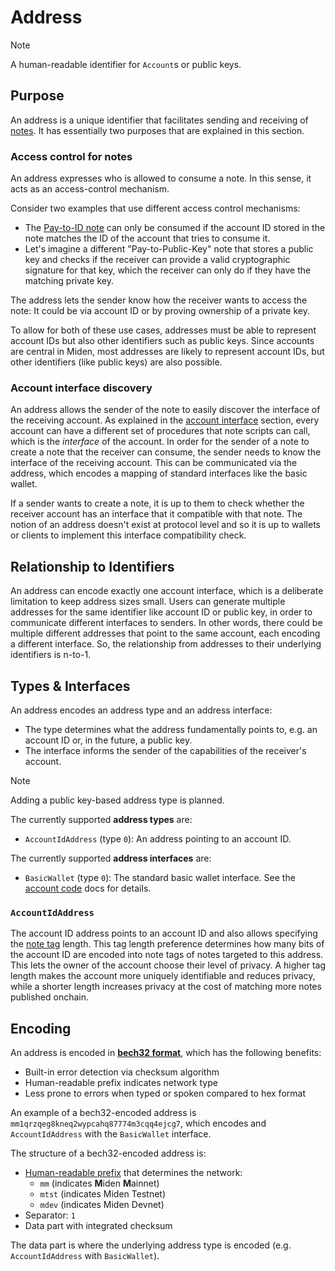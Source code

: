 # Address

> [!Note]
> A human-readable identifier for `Account`s or public keys.


## Purpose

An address is a unique identifier that facilitates sending and receiving of [notes](../note.md). It has essentially two purposes that are explained in this section.

### Access control for notes

An address expresses who is allowed to consume a note. In this sense, it acts as an access-control mechanism.

Consider two examples that use different access control mechanisms:

- The [Pay-to-ID note](../note.md#p2id-pay-to-id) can only be consumed if the account ID stored in the note matches the ID of the account that tries to consume it.
- Let's imagine a different "Pay-to-Public-Key" note that stores a public key and checks if the receiver can provide a valid cryptographic signature for that key, which the receiver can only do if they have the matching private key.

The address lets the sender know how the receiver wants to access the note: It could be via account ID or by proving ownership of a private key.

To allow for both of these use cases, addresses must be able to represent account IDs but also other identifiers such as public keys. Since accounts are central in Miden, most addresses are likely to represent account IDs, but other identifiers (like public keys) are also possible.

### Account interface discovery

An address allows the sender of the note to easily discover the interface of the receiving account. As explained in the [account interface](./code.md#interface) section, every account can have a different set of procedures that note scripts can call, which is the _interface_ of the account. In order for the sender of a note to create a note that the receiver can consume, the sender needs to know the interface of the receiving account. This can be communicated via the address, which encodes a mapping of standard interfaces like the basic wallet.

If a sender wants to create a note, it is up to them to check whether the receiver account has an interface that it compatible with that note. The notion of an address doesn't exist at protocol level and so it is up to wallets or clients to implement this interface compatibility check.

## Relationship to Identifiers

An address can encode exactly one account interface, which is a deliberate limitation to keep address sizes small. Users can generate multiple addresses for the same identifier like account ID or public key, in order to communicate different interfaces to senders. In other words, there could be multiple different addresses that point to the same account, each encoding a different interface. So, the relationship from addresses to their underlying identifiers is n-to-1.

## Types & Interfaces

An address encodes an address type and an address interface:
- The type determines what the address fundamentally points to, e.g. an account ID or, in the future, a public key.
- The interface informs the sender of the capabilities of the receiver's account.

> [!Note]
> Adding a public key-based address type is planned.

The currently supported **address types** are:
- `AccountIdAddress` (type `0`): An address pointing to an account ID.

The currently supported **address interfaces** are:
- `BasicWallet` (type `0`): The standard basic wallet interface. See the [account code](./code.md#interface) docs for details.

### `AccountIdAddress`

The account ID address points to an account ID and also allows specifying the [note tag](../note.md#note-discovery) length. This tag length preference determines how many bits of the account ID are encoded into note tags of notes targeted to this address. This lets the owner of the account choose their level of privacy. A higher tag length makes the account more uniquely identifiable and reduces privacy, while a shorter length increases privacy at the cost of matching more notes published onchain.

## Encoding

An address is encoded in [**bech32 format**](https://github.com/bitcoin/bips/blob/master/bip-0173.mediawiki), which has the following benefits:
- Built-in error detection via checksum algorithm
- Human-readable prefix indicates network type
- Less prone to errors when typed or spoken compared to hex format

An example of a bech32-encoded address is `mm1qrzqeg8kneq2wypcahq87774m3cqq4ejcg7`, which encodes and `AccountIdAddress` with the `BasicWallet` interface.

The structure of a bech32-encoded address is:
- [Human-readable prefix](https://github.com/satoshilabs/slips/blob/master/slip-0173.md) that
determines the network:
  - `mm` (indicates **M**iden **M**ainnet)
  - `mtst` (indicates Miden Testnet)
  - `mdev` (indicates Miden Devnet)
- Separator: `1`
- Data part with integrated checksum

The data part is where the underlying address type is encoded (e.g. `AccountIdAddress` with `BasicWallet`).

